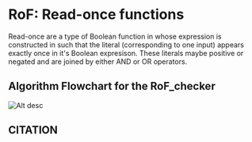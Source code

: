 # RoF: Read-once functions

Read-once are a type of Boolean function in whose expression is constructed in such that the literal (corresponding to one input) appears exactly once in it's Boolean expresison. These literals maybe positive or negated and are joined by either AND or OR operators.

## Algorithm Flowchart for the RoF_checker

![Alt desc](https://github.com/asamallab/MCBF/edit/main/RoF/RoF_checker_flowchart.png)

## CITATION
